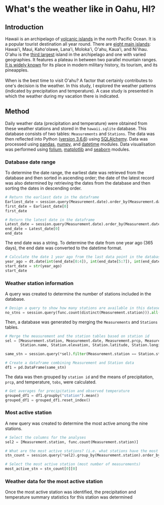# What's the weather like in Oahu, HI?

## Introduction
Hawaii is an archipelago of [volcanic islands](https://oceanservice.noaa.gov/facts/hawaii.html) in the north Pacific Ocean. It is a popular tourist destination all year round. There are [eight main islands](https://en.wikipedia.org/wiki/List_of_islands_of_Hawaii): Hawai'i, Maui, Kaho'olawe, Lana'i, Moloka'i, O'ahu, Kaua'i, and Ni'ihau. O'ahu is the [third largest](https://traveltips.usatoday.com/8-large-islands-hawaii-108082.html) island in the archipelago and one with varied geographies. It features a plateau in between two parallel mountain ranges. [It is widely known](https://www.britannica.com/place/Oahu) for its place in modern military history, its tourism, and its pineapples. 
<br><br>
When is the best time to visit O'ahu? A factor that certainly contributes to one's decision is the weather. In this study, I explored the weather patterns (indicated by precipitation and temperature). A case study is presented in which the weather during my vacation there is indicated.

## Method
Daily weather data (precipitation and temperature) were obtained from these weather stations and stored in the  `hawaii.sqlite` database. This database consists of two tables: `Measurements` and `Stations`. The data was then reflected into Python ([version 3.6.6](https://www.python.org/downloads/release/python-366/)) using [SQLAlchemy](https://www.sqlalchemy.org/). Data was processed using [pandas](https://pandas.pydata.org/pandas-docs/stable/), [numpy](http://www.numpy.org/), and [datetime](https://docs.python.org/3/library/datetime.html) modules. Data visualisation was  performed using [folium](http://python-visualization.github.io/folium/docs-v0.5.0/modules.html), [matplotlib](https://matplotlib.org/contents.html) and [seaborn](https://seaborn.pydata.org/) modules.

### Database date range
To determine the date range, the earliest date was retrieved from the database and then sorted in ascending order; the date of the latest record was also determined by retrieving the dates from the database and then sorting the dates in descending order.

```python
# Return the earliest date in the dataframe
Earliest_date = session.query(Measurement.date).order_by(Measurement.date.asc()).first()
first_date = Earliest_date[0]
first_date

# Return the latest date in the dataframe
Latest_date = session.query(Measurement.date).order_by(Measurement.date.desc()).first()
end_date = Latest_date[0]
end_date
```

The end date was a string. To determine the date from one year ago (365 days), the end date was converted to the datetime format. 

```python
# Calculate the date 1 year ago from the last data point in the database
year_ago = dt.date(int(end_date[0:4]), int(end_date[5:7]), int(end_date[8:11])) - dt.timedelta(days = 365)
start_date = str(year_ago)
start_date
```

### Weather station information
A query was created to determine the number of stations included in the database.

```python
# Design a query to show how many stations are available in this dataset 
no_stns = session.query(func.count(distinct(Measurement.station))).all()
```

Then, a database was generated by merging the `Measurements` and `Stations` tables.

```python
# Merge the measurement and the station tables based on station id
sel = [Measurement.station, Measurement.date, Measurement.prcp, Measurement.tobs,
       Station.name, Station.elevation, Station.latitude, Station.longitude]

same_stn = session.query(*sel).filter(Measurement.station == Station.station).all()

# Create a dataframe combining Measurement and Station data
df1 = pd.DataFrame(same_stn)
```

The data was then grouped by `station id` and the means of precipitation, `prcp`, and temperature, `tobs`, were calculated.

```python
# Get averages for precipitation and observed temperature
grouped_df1 = df1.groupby("station").mean()
grouped_df1 = grouped_df1.reset_index()
```

### Most active station
A new query was created to determine the most active among the nine stations.

```python
# Select the columns for the analyses
sel2 = [Measurement.station, func.count(Measurement.station)]

# What are the most active stations? (i.e. what stations have the most rows)?
stn_count = session.query(*sel2).group_by(Measurement.station).order_by(func.count(Measurement.station).desc()).all()

# Select the most active station (most number of measurements)
most_active_stn = stn_count[0][0]
```

### Weather data for the most active station
Once the most active station was identified, the precipitation and temperature summary statistics for this station was determined 